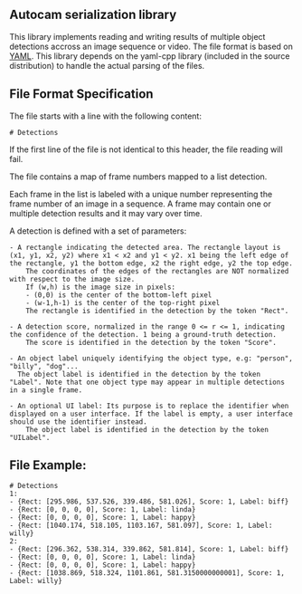 Autocam serialization library
-----------------------------


This library implements reading and writing results of multiple object detections accross an image sequence or video.
The file format is based on [YAML](http://yaml.org). This library depends on the yaml-cpp library (included in the source distribution) to handle the actual parsing of the files.

File Format Specification
--------------------------

The file starts with a line with the following content:

    # Detections

If the first line of the file is not identical to this header, the file reading will fail.

The file contains a map of frame numbers mapped to a list detection. 

Each frame in the list is labeled with a unique number representing the frame number of an image in a sequence. 
A frame may contain one or multiple detection results and it may vary over time.

A detection is defined with a set of parameters:

    - A rectangle indicating the detected area. The rectangle layout is (x1, y1, x2, y2) where x1 < x2 and y1 < y2. x1 being the left edge of the rectangle, y1 the bottom edge, x2 the right edge, y2 the top edge.
        The coordinates of the edges of the rectangles are NOT normalized with respect to the image size.
        If (w,h) is the image size in pixels:
        - (0,0) is the center of the bottom-left pixel
        - (w-1,h-1) is the center of the top-right pixel
        The rectangle is identified in the detection by the token "Rect".

    - A detection score, normalized in the range 0 <= r <= 1, indicating the confidence of the detection. 1 being a ground-truth detection.
        The score is identified in the detection by the token "Score".

    - An object label uniquely identifying the object type, e.g: "person", "billy", "dog"...
      The object label is identified in the detection by the token "Label". Note that one object type may appear in multiple detections in a single frame.

    - An optional UI label: Its purpose is to replace the identifier when displayed on a user interface. If the label is empty, a user interface should use the identifier instead.
        The object label is identified in the detection by the token "UILabel".

File Example:
-------------

    # Detections
    1:
    - {Rect: [295.986, 537.526, 339.486, 581.026], Score: 1, Label: biff}
    - {Rect: [0, 0, 0, 0], Score: 1, Label: linda}
    - {Rect: [0, 0, 0, 0], Score: 1, Label: happy}
    - {Rect: [1040.174, 518.105, 1103.167, 581.097], Score: 1, Label: willy}
    2:
    - {Rect: [296.362, 538.314, 339.862, 581.814], Score: 1, Label: biff}
    - {Rect: [0, 0, 0, 0], Score: 1, Label: linda}
    - {Rect: [0, 0, 0, 0], Score: 1, Label: happy}
    - {Rect: [1038.869, 518.324, 1101.861, 581.3150000000001], Score: 1, Label: willy}
